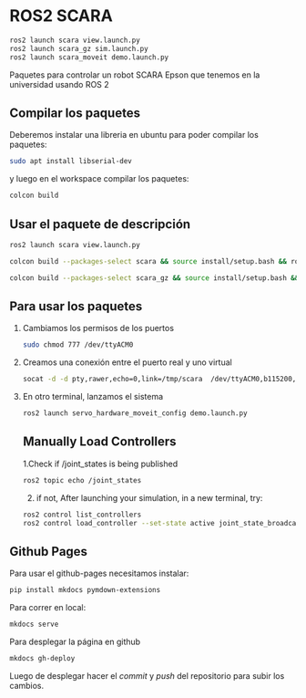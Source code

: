 # ROS2 SCARA

```bash
ros2 launch scara view.launch.py
ros2 launch scara_gz sim.launch.py
ros2 launch scara_moveit demo.launch.py
```

Paquetes para controlar un robot SCARA Epson que tenemos en la universidad usando ROS 2

## Compilar los paquetes

Deberemos instalar una libreria en ubuntu para poder compilar los paquetes:

```bash
sudo apt install libserial-dev 
```

y luego en el workspace compilar los paquetes:

```bash
colcon build
```

## Usar el paquete de descripción

```bash
ros2 launch scara view.launch.py
```
```bash
colcon build --packages-select scara && source install/setup.bash && ros2 launch scara view.launch.py
```

```bash
colcon build --packages-select scara_gz && source install/setup.bash && ros2 launch scara_gz sim.launch.py
```

## Para usar los paquetes

1. Cambiamos los permisos de los puertos

    ```bash
    sudo chmod 777 /dev/ttyACM0
    ```

2. Creamos una conexión entre el puerto real y uno virtual	

    ```bash
    socat -d -d pty,rawer,echo=0,link=/tmp/scara  /dev/ttyACM0,b115200,raw
    ```	

3. En otro terminal, lanzamos el sistema
	
    ```bash
    ros2 launch servo_hardware_moveit_config demo.launch.py
    ```	

    ## Manually Load Controllers

    1.Check if /joint_states is being published
    ```bash
    ros2 topic echo /joint_states
    ```	

    2. if not, After launching your simulation, in a new terminal, try:
    ```bash
    ros2 control list_controllers
    ros2 control load_controller --set-state active joint_state_broadcaster
    ```	

## Github Pages

Para usar el github-pages necesitamos instalar:

```bash
pip install mkdocs pymdown-extensions
```

Para correr en local:

```bash
mkdocs serve
```

Para desplegar la página en github

```bash
mkdocs gh-deploy
```

Luego de desplegar hacer el _commit_ y _push_ del repositorio para subir los cambios.
